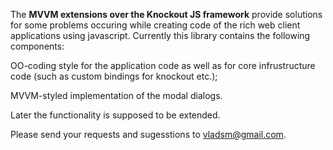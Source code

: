 The **MVVM extensions over the Knockout JS framework** provide solutions for some problems occuring while
creating code of the rich web client applications using javascript. Currently this library contains the following
components:

OO-coding style for the application code as well as for core infrustructure code (such as custom bindings for knockout etc.);

MVVM-styled implementation of the modal dialogs.

Later the functionality is supposed to be extended.

Please send your requests and sugesstions to vladsm@gmail.com.